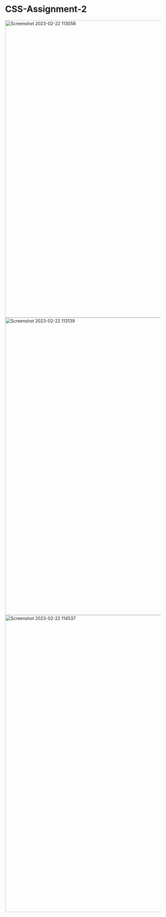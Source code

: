 # CSS-Assignment-2

<img width="960" alt="Screenshot 2023-02-22 113058" src="https://user-images.githubusercontent.com/125477770/220536869-da7d9633-2a26-4eda-a865-1af3119f324d.png">
<img width="960" alt="Screenshot 2023-02-22 113139" src="https://user-images.githubusercontent.com/125477770/220536890-15a211b5-52cb-4cef-af6d-9de162f420f8.png">
<img width="959" alt="Screenshot 2023-02-22 114537" src="https://user-images.githubusercontent.com/125477770/220588736-4cbfb70a-c7ba-4dd0-bc31-7811c39df577.png">
